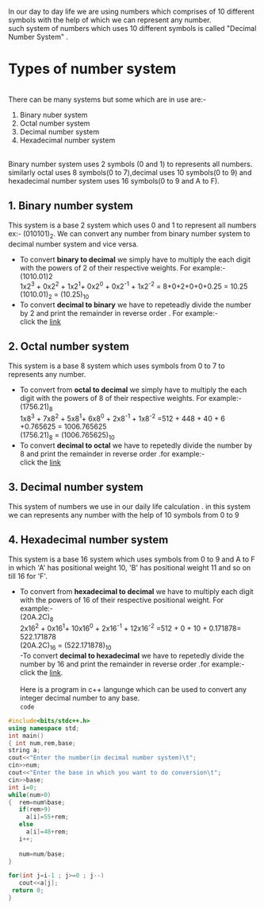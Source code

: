 In our day to day life we are using numbers which comprises of 10 different symbols with the help of which we can represent any number.
<br>such system of numbers which uses 10 different symbols is called  "Decimal Number System" .
# Types of number system
<br>There can be many systems but some which are in use are:-
 1. Binary nuber system
 2. Octal number system
 3. Decimal number system
 4. Hexadecimal number system

 <br>Binary number system uses 2 symbols (0 and 1) to represents all numbers. similarly octal uses 8 symbols(0 to 7),decimal uses 10 symbols(0 to 9) and hexadecimal number system uses 16 symbols(0 to 9 and A to F).

 ## 1. Binary number system
  This system is a base 2 system which uses 0 and 1 to represent all numbers ex:- (010101)<sub>2</sub>. 
  We can convert any number from binary number system to decimal number system and vice versa.<br> 
  - To convert **binary to decimal** we simply have to multiply the each digit with the powers of 2 of their respective weights. For example:- <br>
  (1010.01)2 <br>
  1x2<sup>3</sup> + 0x2<sup>2</sup> + 1x2<sup>1</sup>+ 0x2<sup>0</sup> + 0x2<sup>-1</sup> + 1x2<sup>-2</sup> = 8+0+2+0+0+0.25 = 10.25 <br>
  (1010.01)<sub>2</sub> = (10.25)<sub>10</sub> <br> 
 - To convert **decimal to binary** we have to repeteadly divide the number by 2 and print the remainder in reverse order . For example:- <br>
   click the [link](https://media.geeksforgeeks.org/wp-content/uploads/2-47.png)
 ## 2. Octal number system
  This system is a base 8 system which uses symbols from 0 to 7 to represents any number.<br>
  - To convert from **octal to decimal** we simply have to multiply the each digit with the powers of 8 of their respective weights. For example:-<br>
 (1756.21)<sub>8</sub> <br>
  1x8<sup>3</sup> + 7x8<sup>2</sup> + 5x8<sup>1</sup>+ 6x8<sup>0</sup> + 2x8<sup>-1</sup> + 1x8<sup>-2</sup> =512 + 448 + 40 + 6 +0.765625 = 1006.765625 <br>
  (1756.21)<sub>8</sub> = (1006.765625)<sub>10</sub> <br>
  - To convert **decimal to octal** we have to repetedly divide the number by 8 and print the remainder in reverse order .for example:-<br>
  click the [link](https://media.geeksforgeeks.org/wp-content/uploads/decToOctal.png)
 ## 3. Decimal number system
  This system of numbers we use in our daily life calculation . in this system we can represents any number with the help of 10 symbols from 0 to 9
 ## 4. Hexadecimal number system
This system is a base 16 system which uses symbols from 0 to 9  and A to F in which 'A' has positional weight 10, 'B' has positional weight 11 and so on till 16 for 'F'.<br>
 - To convert from **hexadecimal to decimal** we have to multiply each digit with  the powers of 16 of their respective positional weight. For example:-<br>
 (20A.2C)<sub>8</sub> <br>
   2x16<sup>2</sup> + 0x16<sup>1</sup>+ 10x16<sup>0</sup> + 2x16<sup>-1</sup> + 12x16<sup>-2</sup> =512 + 0 + 10 + 0.171878= 522.171878 <br>
  (20A.2C)<sub>16</sub> = (522.171878)<sub>10</sub> <br>
  -To convert **decimal to hexadecimal** we have to repetedly divide the number by 16 and print the remainder in reverse order .for example:-<br>
  click the [link](https://circuitglobe.com/wp-content/uploads/2016/09/deciaml-to-hexadecimal-conversion-6.jpg).
  <br><br>
  Here is a program in c++ langunge which can be used to convert any integer decimal number to any base.<br>
  `code`<br>
  ```cpp 
  #include<bits/stdc++.h>
using namespace std;
int main()
{ int num,rem,base;
  string a;
  cout<<"Enter the number(in decimal number system)\t";
  cin>>num;
  cout<<"Enter the base in which you want to do conversion\t";
  cin>>base;
  int i=0;
  while(num>0)
  {  rem=num%base;
     if(rem>9)
       a[i]=55+rem; 
     else 
       a[i]=48+rem;
     i++;
     
     num=num/base;
  }
 
  for(int j=i-1 ; j>=0 ; j--)
     cout<<a[j];
   return 0;
}
```

